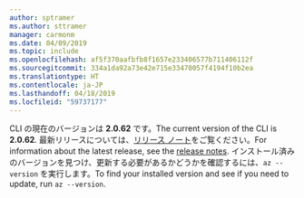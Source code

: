 ```yaml
---
author: sptramer
ms.author: sttramer
manager: carmonm
ms.date: 04/09/2019
ms.topic: include
ms.openlocfilehash: af5f370aafbfb8f1657e233406577b711406112f
ms.sourcegitcommit: 334a1da92a73e42e715e33470057f4194f10b2ea
ms.translationtype: HT
ms.contentlocale: ja-JP
ms.lasthandoff: 04/18/2019
ms.locfileid: "59737177"
---
```

<span data-ttu-id="fdd9a-101">CLI の現在のバージョンは __2.0.62__ です。</span><span class="sxs-lookup"><span data-stu-id="fdd9a-101">The current version of the CLI is __2.0.62__.</span></span> <span data-ttu-id="fdd9a-102">最新リリースについては、[リリース ノート](../release-notes-azure-cli.md)をご覧ください。</span><span class="sxs-lookup"><span data-stu-id="fdd9a-102">For information about the latest release, see the [release notes](../release-notes-azure-cli.md).</span></span> <span data-ttu-id="fdd9a-103">インストール済みのバージョンを見つけ、更新する必要があるかどうかを確認するには、`az --version` を実行します。</span><span class="sxs-lookup"><span data-stu-id="fdd9a-103">To find your installed version and see if you need to update, run `az --version`.</span></span>
